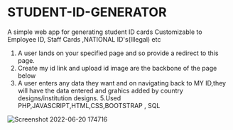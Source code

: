 # STUDENT-ID-GENERATOR
A simple web app for generating student ID cards 
Customizable to Employee ID, Staff Cards ,NATIONAL ID's(Illegal) etc

1. A user lands on your specified page and so provide a redirect to this page.
2. Create my id link and upload id image are the backbone of the page below
3. A user enters any data they want and on navigating back to MY ID,they will have the data entered and grahics added by country designs/institution designs.
5.Used PHP,JAVASCRIPT,HTML,CSS,BOOTSTRAP , SQL 

![Screenshot 2022-06-20 174716](https://user-images.githubusercontent.com/97826144/174629315-086a94b3-bb94-47af-a53c-223969117d35.png)
